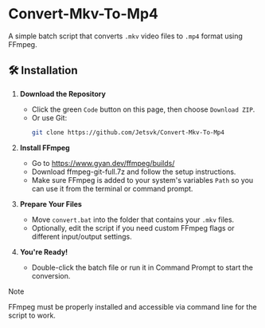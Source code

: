 # Convert-Mkv-To-Mp4
A simple batch script that converts `.mkv` video files to `.mp4` format using FFmpeg.

## 🛠️ Installation

1. **Download the Repository**
   - Click the green `Code` button on this page, then choose `Download ZIP`.
   - Or use Git:
     ```bash
     git clone https://github.com/Jetsvk/Convert-Mkv-To-Mp4
     ```

2. **Install FFmpeg**
   - Go to https://www.gyan.dev/ffmpeg/builds/
   - Download ffmpeg-git-full.7z and follow the setup instructions.
   - Make sure FFmpeg is added to your system's variables `Path` so you can use it from the terminal or command prompt.

3. **Prepare Your Files**
   - Move `convert.bat` into the folder that contains your `.mkv` files.
   - Optionally, edit the script if you need custom FFmpeg flags or different input/output settings.

4. **You're Ready!**
   - Double-click the batch file or run it in Command Prompt to start the conversion.

> [!NOTE]
> FFmpeg must be properly installed and accessible via command line for the script to work.

